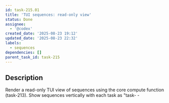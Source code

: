 ```yaml
---
id: task-215.01
title: 'TUI sequences: read-only view'
status: Done
assignee:
  - '@codex'
created_date: '2025-08-23 19:12'
updated_date: '2025-08-23 22:32'
labels:
  - sequences
dependencies: []
parent_task_id: task-215
---
```


## Description

Render a read-only TUI view of sequences using the core compute function (task-213). Show sequences vertically with each task as "task-<id> - <title>".

## Acceptance Criteria
<!-- AC:BEGIN -->
- [x] #1 Lists sequences using computeSequences results
- [x] #2 Displays tasks under each sequence as task-<id> - <title>
- [x] #3 No crashes when rendering large lists
- [x] #4 Render each sequence as a bordered block labeled "Sequence <n>" with tasks inside
<!-- AC:END -->

## Implementation Plan

Plan:

- Add read-only blessed TUI view for sequences.
- Use computeSequences to populate groups; no extra logic.
- Render vertically: "Sequence <n>" header + "task-<id> - <title>" lines.
- Keys: q/Esc to exit; arrows not required yet.
- Replace interactive path of `sequence list` to call this view.
- Ensure large lists render without crashing; avoid heavy reflow.

## Implementation Notes

Implementation Notes:

- Added `runSequencesView` in `src/ui/sequences.ts` using blessed; read-only, scrollable, exits with `q`/`Esc`.
- Wired CLI interactive path (`backlog sequence list`) to call the new view; `--plain` output unchanged.
- Uses `computeSequences` from core to populate groups; no duplicate logic.
- Renders lines as `Sequence <n>:` followed by `task-<id> - <title>`.
- Designed for large lists: scrollable container with `alwaysScroll` and minimal reflow.

Updated TUI to render one bordered block per sequence, labeled and stacked vertically. Interactive default invokes the TUI; --plain unchanged. Verified type-check and relevant tests.

Final check: Verified bordered blocks render correctly without overlapping container borders (left:0, right:0). Ready to proceed to navigation/detail in 215.02.
